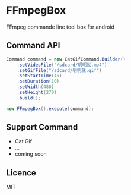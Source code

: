 # FFmpegBox

FFmpeg commande line tool box for android

## Command API

```java
Command command = new CatGifCommand.Builder()
    .setVideoFile("/sdcard/明明就.mp4")
    .setGifFile("/sdcard/明明就.gif")
    .setStartTime(45)
    .setDuration(10)
    .setWidth(480)
    .setHeight(270)
    .build();

new FFmpegBox().execute(command);
```

## Support Command

* Cat Gif
* ...
* coming soon

## Licence

MIT

